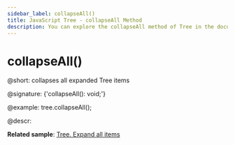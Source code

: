 ```yaml
---
sidebar_label: collapseAll()
title: JavaScript Tree - collapseAll Method 
description: You can explore the collapseAll method of Tree in the documentation of the DHTMLX JavaScript UI library. Browse developer guides and API reference, try out code examples and live demos, and download a free 30-day evaluation version of DHTMLX Suite.
---
```


# collapseAll()

@short: collapses all expanded Tree items

@signature: {'collapseAll(): void;'}

@example:
tree.collapseAll();

@descr:

**Related sample**: [Tree. Expand all items](https://snippet.dhtmlx.com/c0nqyz60)

[comment]: # (@related: tree/work_with_tree.md#expandingcollapsing-items)

[comment]: # (@relatedapi: tree/api/tree_expandall_method.md)
